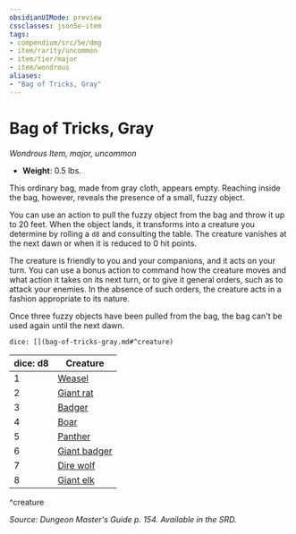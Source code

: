 ```yaml
---
obsidianUIMode: preview
cssclasses: json5e-item
tags:
- compendium/src/5e/dmg
- item/rarity/uncommon
- item/tier/major
- item/wondrous
aliases: 
- "Bag of Tricks, Gray"
---
```

# Bag of Tricks, Gray
*Wondrous Item, major, uncommon*  

- **Weight**: 0.5 lbs.

This ordinary bag, made from gray cloth, appears empty. Reaching inside the bag, however, reveals the presence of a small, fuzzy object.

You can use an action to pull the fuzzy object from the bag and throw it up to 20 feet. When the object lands, it transforms into a creature you determine by rolling a `d8` and consulting the table. The creature vanishes at the next dawn or when it is reduced to 0 hit points.

The creature is friendly to you and your companions, and it acts on your turn. You can use a bonus action to command how the creature moves and what action it takes on its next turn, or to give it general orders, such as to attack your enemies. In the absence of such orders, the creature acts in a fashion appropriate to its nature.

Once three fuzzy objects have been pulled from the bag, the bag can't be used again until the next dawn.

`dice: [](bag-of-tricks-gray.md#^creature)`

| dice: d8 | Creature |
|----------|----------|
| 1 | [Weasel](compendium/bestiary/beast/weasel.md) |
| 2 | [Giant rat](compendium/bestiary/beast/giant-rat.md) |
| 3 | [Badger](compendium/bestiary/beast/badger.md) |
| 4 | [Boar](compendium/bestiary/beast/boar.md) |
| 5 | [Panther](compendium/bestiary/beast/panther.md) |
| 6 | [Giant badger](compendium/bestiary/beast/giant-badger.md) |
| 7 | [Dire wolf](compendium/bestiary/beast/dire-wolf.md) |
| 8 | [Giant elk](compendium/bestiary/beast/giant-elk.md) |
^creature

*Source: Dungeon Master's Guide p. 154. Available in the SRD.*